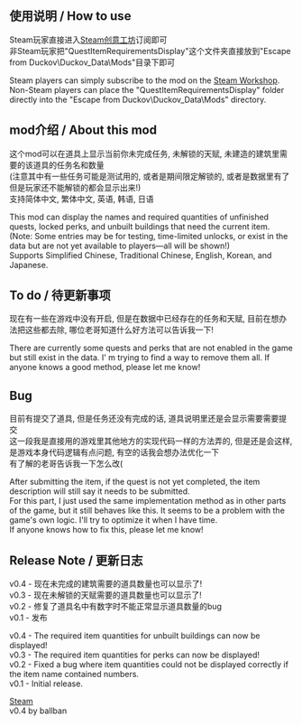 ## 使用说明 / How to use
Steam玩家直接进入[Steam创意工坊](https://steamcommunity.com/sharedfiles/filedetails/?id=3591517959)订阅即可  
非Steam玩家把"QuestItemRequirementsDisplay"这个文件夹直接放到"Escape from Duckov\Duckov_Data\Mods\"目录下即可  

Steam players can simply subscribe to the mod on the [Steam Workshop](https://steamcommunity.com/sharedfiles/filedetails/?id=3591517959).  
Non-Steam players can place the "QuestItemRequirementsDisplay" folder directly into the "Escape from Duckov\Duckov_Data\Mods" directory.  


## mod介绍 / About this mod
这个mod可以在道具上显示当前你未完成任务, 未解锁的天赋, 未建造的建筑里需要的该道具的任务名和数量  
(注意其中有一些任务可能是测试用的, 或者是期间限定解锁的, 或者是数据里有了但是玩家还不能解锁的都会显示出来!)  
支持简体中文, 繁体中文, 英语, 韩语, 日语  

This mod can display the names and required quantities of unfinished quests, locked perks, and unbuilt buildings that need the current item.  
(Note: Some entries may be for testing, time-limited unlocks, or exist in the data but are not yet available to players—all will be shown!)  
Supports Simplified Chinese, Traditional Chinese, English, Korean, and Japanese.  


## To do / 待更新事项
现在有一些在游戏中没有开启, 但是在数据中已经存在的任务和天赋, 目前在想办法把这些都去除, 哪位老哥知道什么好方法可以告诉我一下!  

There are currently some quests and perks that are not enabled in the game but still exist in the data.
I' m trying to find a way to remove them all. If anyone knows a good method, please let me know!  


## Bug
目前有提交了道具, 但是任务还没有完成的话, 道具说明里还是会显示需要需要提交  
这一段我是直接用的游戏里其他地方的实现代码一样的方法弄的, 但是还是会这样, 是游戏本身代码逻辑有点问题, 有空的话我会想办法优化一下  
有了解的老哥告诉我一下怎么改(  

After submitting the item, if the quest is not yet completed, the item description will still say it needs to be submitted.  
For this part, I just used the same implementation method as in other parts of the game, but it still behaves like this. It seems to be a problem with the game's own logic. I'll try to optimize it when I have time.  
If anyone knows how to fix this, please let me know!  


## Release Note / 更新日志
v0.4 - 现在未完成的建筑需要的道具数量也可以显示了!  
v0.3 - 现在未解锁的天赋需要的道具数量也可以显示了!  
v0.2 - 修复了道具名中有数字时不能正常显示道具数量的bug  
v0.1 - 发布  

v0.4 - The required item quantities for unbuilt buildings can now be displayed!  
v0.3 - The required item quantities for perks can now be displayed!  
v0.2 - Fixed a bug where item quantities could not be displayed correctly if the item name contained numbers.  
v0.1 - Initial release.  


[Steam](https://steamcommunity.com/sharedfiles/filedetails/?id=3591517959)  
v0.4 by ballban